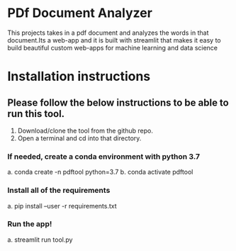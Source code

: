 # PDf Document Analyzer
This projects takes in a pdf document and analyzes the words in that document.Its a web-app and it is built with streamlit that makes it easy to build beautiful custom web-apps for machine learning and data science
# Installation instructions
## Please follow the below instructions to be able to run this tool.
1.	Download/clone the tool from the github repo.
2.	Open a terminal and cd into that directory.

###	If needed, create a conda environment with python 3.7
a.	conda create -n  pdftool python=3.7
b.	conda activate pdftool

###	Install all of the requirements
a.	pip install –user -r requirements.txt

###	Run the app!
a.	streamlit run tool.py
